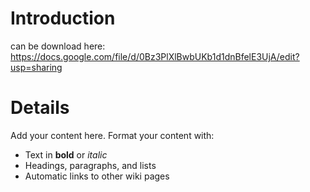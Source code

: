 # Introduction #

can be download here:
https://docs.google.com/file/d/0Bz3PlXlBwbUKb1d1dnBfelE3UjA/edit?usp=sharing


# Details #

Add your content here.  Format your content with:
  * Text in **bold** or _italic_
  * Headings, paragraphs, and lists
  * Automatic links to other wiki pages